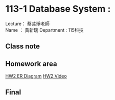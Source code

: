 # 113-1 Database System :
Lecture： 蔡芸琤老師  
Name ： 黃新瑞
Department : 115科技
## Class note
## Homework area
[HW2 ER Diagram](erd.jpg)
[HW2 Video](https://youtu.be/P1NcZ1EhFSo)
## Final
